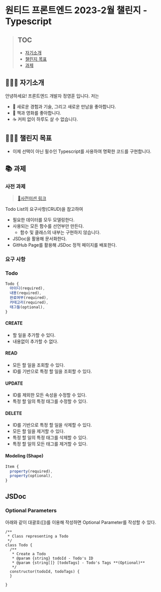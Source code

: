 # 원티드 프론트엔드 2023-2월 챌린지 - Typescript

> ## TOC
>
> - [자기소개](#-🧑🏻‍💻-자기소개)
> - [챌린지 목표](#-🏋🏻‍♂️-챌린지-목표)
> - [과제](#📚-과제)

## 🧑🏻‍💻 자기소개

안녕하세요! 프론트엔드 개발자 정영훈 입니다. 저는

- 🤗 새로운 경험과 기술, 그리고 새로운 만남을 좋아합니다.
- 🍿 책과 영화를 좋아합니다.
- ☕️ 커피 없이 하루도 살 수 없습니다.

## 🏋🏻‍♂️ 챌린지 목표

- 이제 선택이 아닌 필수인 Typescript를 사용하여 명확한 코드를 구현합니다.

## 📚 과제

### 사전 과제

> [🔗사전미션 링크](https://gist.github.com/pocojang/3c3d4470a3d2a978b5ebfb3f613e40fa)

Todo List의 요구사항(CRUD)을 참고하여

- 필요한 데이터를 모두 모델링한다.
- 사용되는 모든 함수를 선언부만 만든다.
  - 함수 및 클래스의 내부는 구현하지 않습니다.
- JSDoc을 활용해 문서화한다.
- GitHub Page를 활용해 JSDoc 정적 페이지를 배포한다.

### 요구 사항

### Todo

```js
Todo {
  아이디(required),
  내용(required),
  완료여부(required),
  카테고리(required),
  태그들(optional),
}
```

#### CREATE

- 할 일을 추가할 수 있다.
- 내용없이 추가할 수 없다.

#### READ

- 모든 할 일을 조회할 수 있다.
- ID를 기반으로 특정 할 일을 조회할 수 있다.

#### UPDATE

- ID를 제외한 모든 속성을 수정할 수 있다.
- 특정 할 일의 특정 태그를 수정할 수 있다.

#### DELETE

- ID를 기반으로 특정 할 일을 삭제할 수 있다.
- 모든 할 일을 제거할 수 있다.
- 특정 할 일의 특정 태그를 삭제할 수 있다.
- 특정 할 일의 모든 태그를 제거할 수 있다.

#### Modeling (Shape)

```js
Item {
  property(required),
  property(optional),
}
```

## JSDoc

### Optional Parameters

아래와 같이 대괄호([])를 이용해 작성하면 Optional Parameter를 작성할 수 있다.

```JS
/**
 * Class representing a Todo
 */
class Todo {
  /**
   * Create a Todo
   * @param {string} todoId - Todo's ID
   * @param {string[]} [todoTags] - Todo's Tags **(Optional)**
   */
  constructor(todoId, todoTags) {
  }

}
```

